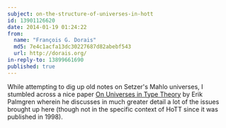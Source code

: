 ```yaml
---
subject: on-the-structure-of-universes-in-hott
id: 13901126620
date: 2014-01-19 01:24:22
from:
  name: "François G. Dorais"
  md5: 7e4c1acfa13dc30227687d82abebf543
  url: http://dorais.org/
in-reply-to: 13899661690
published: true
---
```

While attempting to dig up old notes on Setzer's Mahlo universes, I stumbled across a nice paper [On Universes in Type Theory](http://www2.math.uu.se/~palmgren/universe.pdf) by Erik Palmgren wherein he discusses in much greater detail a lot of the issues brought up here (though not in the specific context of HoTT since it was published in 1998).
